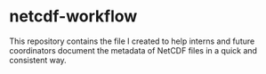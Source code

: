 # netcdf-workflow
This repository contains the file I created to help interns and future coordinators document the metadata of NetCDF files in a quick and consistent way.
